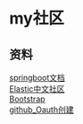 # my社区
##  资料
[springboot文档](https://spring.io/guides)<br>
[Elastic中文社区](https://elasticsearch.cn/) <br>
[Bootstrap](https://v3.bootcss.com/) <br>
[github_Oauth创建](https://developer.github.com/apps/building-oauth-apps/creating-an-oauth-app/)  
